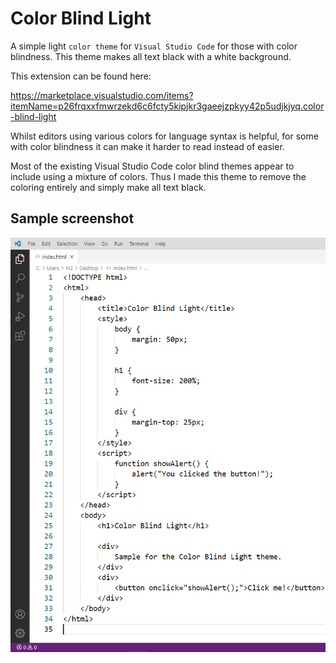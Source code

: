 # Color Blind Light

A simple light `color theme` for `Visual Studio Code` for those with color blindness. This theme makes all text black with a white background.

This extension can be found here:

https://marketplace.visualstudio.com/items?itemName=p26frqxxfmwrzekd6c6fcty5kipjkr3gaeejzpkyy42p5udjkjyq.color-blind-light

Whilst editors using various colors for language syntax is helpful, for some with color blindness it can make it harder to read instead of easier.

Most of the existing Visual Studio Code color blind themes appear to include using a mixture of colors. Thus I made this theme to remove the coloring entirely and simply make all text black.

## Sample screenshot

![screenshot](https://raw.githubusercontent.com/xan1000/Color-Blind-Light/master/screenshots/Color-Blind-Light.png)
